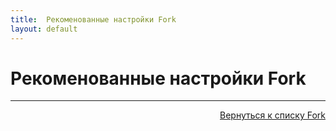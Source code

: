 ```yaml
---
title:  Рекоменованные настройки Fork
layout: default
---
```


# Рекоменованные настройки Fork



---
<p align="right"><a href="https://lazykpub.github.io/Lazykpub/pages/fork">Вернуться к списку Fork</a></p>
